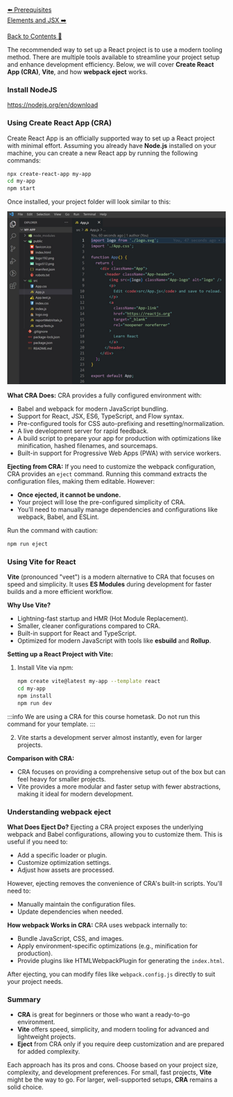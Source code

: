 [⬅️ Prerequisites](prerequisites.md)  
[Elements and JSX ➡️](elements-and-jsx.md)

[Back to Contents 📑](../../README.md#module-1)

The recommended way to set up a React project is to use a modern tooling method. There are multiple tools available to streamline your project setup and enhance development efficiency. Below, we will cover **Create React App (CRA)**, **Vite**, and how **webpack eject** works.

### Install NodeJS
https://nodejs.org/en/download

### Using Create React App (CRA)

Create React App is an officially supported way to set up a React project with minimal effort. Assuming you already have **Node.js** installed on your machine, you can create a new React app by running the following commands:

```bash
npx create-react-app my-app
cd my-app
npm start
```

Once installed, your project folder will look similar to this:

![Create-React-App](./images/create-react-app.jpg)

[//]: # (:::warning)

[//]: # (Do not install additional libraries for your homework, you already have all needed dependencies.)

[//]: # (:::)

**What CRA Does:**
CRA provides a fully configured environment with:
- Babel and webpack for modern JavaScript bundling.
- Support for React, JSX, ES6, TypeScript, and Flow syntax.
- Pre-configured tools for CSS auto-prefixing and resetting/normalization.
- A live development server for rapid feedback.
- A build script to prepare your app for production with optimizations like minification, hashed filenames, and sourcemaps.
- Built-in support for Progressive Web Apps (PWA) with service workers.

**Ejecting from CRA:**
If you need to customize the webpack configuration, CRA provides an `eject` command. Running this command extracts the configuration files, making them editable. However:
- **Once ejected, it cannot be undone.**
- Your project will lose the pre-configured simplicity of CRA.
- You’ll need to manually manage dependencies and configurations like webpack, Babel, and ESLint.

Run the command with caution:
```bash
npm run eject
```

[//]: # (:::warning)

[//]: # (Do not run this command for your homework, you already have all needed dependencies.)

[//]: # (:::)

### Using Vite for React

**Vite** (pronounced "veet") is a modern alternative to CRA that focuses on speed and simplicity. It uses **ES Modules** during development for faster builds and a more efficient workflow.

**Why Use Vite?**
- Lightning-fast startup and HMR (Hot Module Replacement).
- Smaller, cleaner configurations compared to CRA.
- Built-in support for React and TypeScript.
- Optimized for modern JavaScript with tools like **esbuild** and **Rollup**.

**Setting up a React Project with Vite:**
1. Install Vite via npm:
   ```bash
   npm create vite@latest my-app --template react
   cd my-app
   npm install
   npm run dev
   ```

:::info
We are using a CRA for this course hometask. Do not run this command for your template.
:::

2. Vite starts a development server almost instantly, even for larger projects.

**Comparison with CRA:**
- CRA focuses on providing a comprehensive setup out of the box but can feel heavy for smaller projects.
- Vite provides a more modular and faster setup with fewer abstractions, making it ideal for modern development.

### Understanding webpack eject

**What Does Eject Do?**
Ejecting a CRA project exposes the underlying webpack and Babel configurations, allowing you to customize them. This is useful if you need to:
- Add a specific loader or plugin.
- Customize optimization settings.
- Adjust how assets are processed.

However, ejecting removes the convenience of CRA's built-in scripts. You'll need to:
- Manually maintain the configuration files.
- Update dependencies when needed.

**How webpack Works in CRA:**
CRA uses webpack internally to:
- Bundle JavaScript, CSS, and images.
- Apply environment-specific optimizations (e.g., minification for production).
- Provide plugins like HTMLWebpackPlugin for generating the `index.html`.

After ejecting, you can modify files like `webpack.config.js` directly to suit your project needs.

### Summary
- **CRA** is great for beginners or those who want a ready-to-go environment.
- **Vite** offers speed, simplicity, and modern tooling for advanced and lightweight projects.
- **Eject** from CRA only if you require deep customization and are prepared for added complexity.

Each approach has its pros and cons. Choose based on your project size, complexity, and development preferences. For small, fast projects, **Vite** might be the way to go. For larger, well-supported setups, **CRA** remains a solid choice.
